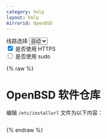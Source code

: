 ```yaml
---
category: help
layout: help
mirrorid: OpenBSD
---
```


<!-- 本 markdown 从 tuna/mirrorz-help-ng 自动生成，如需修改请参阅该仓库 -->

<style>.z-help tmpl { display: none }</style>

<div class="z-wrap">
    <form class="z-form z-global" onchange="form_update(null)" onsubmit="return false">
        <div>
            <label for="e0a5cecb">线路选择</label>
            <select id="e0a5cecb" name="host">
                <option selected="selected" value="{{ site.url }}">自动</option>
                <option value="{{ site.urlv4 }}">IPv4</option>
                <option value="{{ site.urlv6 }}">IPv6</option>
            </select>
        </div>
        <div>
            <input id="144d763c" name="_scheme" type="checkbox" checked>
            <label for="144d763c">是否使用 HTTPS</label>
        </div>
        <div>
            <input id="4659e7da" name="_sudo" type="checkbox">
            <label for="4659e7da">是否使用 sudo</label>
        </div>
    </form>
</div>
{% raw %}
<div class="z-help"><h1>OpenBSD 软件仓库</h1>
<p>编辑 <code>/etc/installurl</code> 文件为以下内容：</p>
<div class="z-wrap"><form class="z-form" onchange="form_update(event)" onsubmit="return false"></form><pre class="z-code"></pre></div><tmpl z-path="/etc/installurl">
{{endpoint}}/
</tmpl><script id="z-config" type="application/x-mirrorz-help">eyJfIjogIk9wZW5CU0QgXHU4ZjZmXHU0ZWY2XHU0ZWQzXHU1ZTkzIiwgImJsb2NrIjogWyJPcGVuQlNEIl0sICJwZXJtYWxpbmsiOiAib3BlbmJzZCIsICJpbnB1dCI6IHt9LCAibmFtZSI6ICJPcGVuQlNEIn0=</script>
</div>

{% endraw %}

<script src="/static/js/mustache.min.js?{{ site.data['hash'] }}"></script>
<script src="/static/js/zdocs.js?{{ site.data['hash'] }}"></script>
